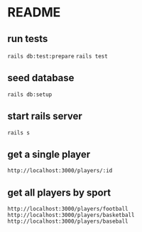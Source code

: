 # README

## run tests

`rails db:test:prepare`
`rails test`

## seed database

`rails db:setup`

## start rails server

`rails s`

## get a single player

`http://localhost:3000/players/:id`

## get all players by sport

`http://localhost:3000/players/football`
`http://localhost:3000/players/basketball`
`http://localhost:3000/players/baseball`
